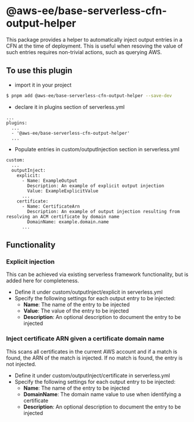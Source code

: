 # @aws-ee/base-serverless-cfn-output-helper

This package provides a helper to automatically inject output entries in a CFN at the time of deployment. This is useful when resoving the value of such entries requires non-trivial actions, such as querying AWS.

## To use this plugin
- import it in your project

```bash
$ pnpm add @aws-ee/base-serverless-cfn-output-helper --save-dev
```

- declare it in plugins section of serverless.yml

```
...
plugins:
  ...
  - '@aws-ee/base-serverless-cfn-output-helper'
  ...
```

- Populate entries in custom/outputInjection section in serverless.yml

```
custom:
  ...
  outputInject:
    explicit:
      - Name: ExampleOutput
        Description: An example of explicit output injection
        Value: ExampleExplicitValue
      ...
    certificate:
      - Name: CertificateArn
        Description: An example of output injection resulting from resolving an ACM certificate by domain name
        DomainName: example.domain.name
      ...
```

## Functionality
### Explicit injection
This can be achieved via existing serverless framework functionality, but is added here for completeness.

- Define it under custom/outputInject/explicit in serverless.yml
- Specify the following settings for each output entry to be injected:
  - __Name__: The name of the entry to be injected
  - __Value__:  The value of the entry to be injected
  - __Description__: An optional description to document the entry to be injected 
  
### Inject certificate ARN given a certificate domain name
This scans all certificates in the current AWS account and if a match is found, the ARN of the match is injected. If no match is found, the entry is not injected.

- Define it under custom/outputInject/certificate in serverless.yml
- Specify the following settings for each output entry to be injected:
  - __Name__: The name of the entry to be injected
  - __DomainName__:  The domain name value to use when identifying a certificate
  - __Description__: An optional description to document the entry to be injected 
  
